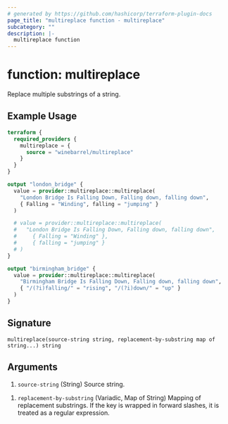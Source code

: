 ```yaml
---
# generated by https://github.com/hashicorp/terraform-plugin-docs
page_title: "multireplace function - multireplace"
subcategory: ""
description: |-
  multireplace function
---
```


# function: multireplace

Replace multiple substrings of a string.

## Example Usage

```terraform
terraform {
  required_providers {
    multireplace = {
      source = "winebarrel/multireplace"
    }
  }
}

output "london_bridge" {
  value = provider::multireplace::multireplace(
    "London Bridge Is Falling Down, Falling down, falling down",
    { Falling = "Winding", falling = "jumping" }
  )

  # value = provider::multireplace::multireplace(
  #   "London Bridge Is Falling Down, Falling down, falling down",
  # 	{ Falling = "Winding" },
  # 	{ falling = "jumping" }
  # )
}

output "birmingham_bridge" {
  value = provider::multireplace::multireplace(
    "Birmingham Bridge Is Falling Down, Falling down, falling down",
    { "/(?i)falling/" = "rising", "/(?i)down/" = "up" }
  )
}
```

## Signature

<!-- signature generated by tfplugindocs -->
```text
multireplace(source-string string, replacement-by-substring map of string...) string
```

## Arguments

<!-- arguments generated by tfplugindocs -->
1. `source-string` (String) Source string.
<!-- variadic argument generated by tfplugindocs -->
1. `replacement-by-substring` (Variadic, Map of String) Mapping of replacement substrings. If the key is wrapped in forward slashes, it is treated as a regular expression.
